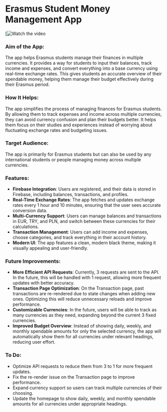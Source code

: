 # Erasmus Student Money Management App
[![Watch the video](https://youtube.com/shorts/csn1i_LJ-hY?feature=share)
### Aim of the App:
The app helps Erasmus students manage their finances in multiple currencies. It provides a way for students to input their balances, track income and expenses, and convert everything into a base currency using real-time exchange rates. This gives students an accurate overview of their spendable money, helping them manage their budget effectively during their Erasmus period.

### How It Helps:
The app simplifies the process of managing finances for Erasmus students. By allowing them to track expenses and income across multiple currencies, they can avoid currency confusion and plan their budgets better. It helps them focus on their studies and experiences instead of worrying about fluctuating exchange rates and budgeting issues.

### Target Audience:
The app is primarily for Erasmus students but can also be used by any international students or people managing money across multiple currencies.

### Features:
- **Firebase Integration**: Users are registered, and their data is stored in Firebase, including balances, transactions, and profiles.
- **Real-Time Exchange Rates**: The app fetches and updates exchange rates every 1 hour and 10 minutes, ensuring that the user sees accurate conversion data.
- **Multi-Currency Support**: Users can manage balances and transactions in EUR, TRY, and PLN, and switch between these currencies for their calculations.
- **Transaction Management**: Users can add income and expenses, choose categories, and track everything in their account history.
- **Modern UI**: The app features a clean, modern black theme, making it visually appealing and user-friendly.

### Future Improvements:
- **More Efficient API Requests**: Currently, 3 requests are sent to the API. In the future, this will be handled with 1 request, allowing more frequent updates with better accuracy.
- **Transaction Page Optimization**: On the Transaction page, past transactions are re-rendered due to state changes when adding new ones. Optimizing this will reduce unnecessary reloads and improve performance.
- **Customizable Currencies**: In the future, users will be able to track as many currencies as they need, expanding beyond the current 3 fixed currencies.
- **Improved Budget Overview**: Instead of showing daily, weekly, and monthly spendable amounts for only the selected currency, the app will automatically show them for all currencies under relevant headings, reducing user effort.

### To Do:
- Optimize API requests to reduce them from 3 to 1 for more frequent updates.
- Fix the re-render issue on the Transaction page to improve performance.
- Expand currency support so users can track multiple currencies of their choosing.
- Update the homepage to show daily, weekly, and monthly spendable amounts for all currencies under appropriate headings.
